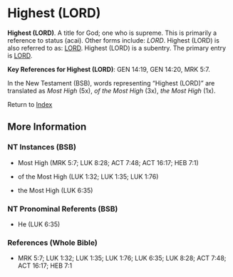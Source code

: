 # Highest (LORD)
**Highest (LORD)**. 
A title for God; one who is supreme. This is primarily a reference to status (acai). 
Other forms include: 
*LORD*. 
Highest (LORD) is also referred to as: 
[LORD](Lord.md). 
Highest (LORD) is a subentry. The primary entry is 
[LORD](Lord.md). 


**Key References for Highest (LORD)**: 
GEN 14:19, GEN 14:20, MRK 5:7. 




In the New Testament (BSB), words representing “Highest (LORD)” are translated as 
*Most High* (5x), *of the Most High* (3x), *the Most High* (1x). 


Return to [Index](00-Index.md)

## More Information

### NT Instances (BSB)

* Most High (MRK 5:7; LUK 8:28; ACT 7:48; ACT 16:17; HEB 7:1)

* of the Most High (LUK 1:32; LUK 1:35; LUK 1:76)

* the Most High (LUK 6:35)



### NT Pronominal Referents (BSB)

* He (LUK 6:35)



### References (Whole Bible)

* MRK 5:7; LUK 1:32; LUK 1:35; LUK 1:76; LUK 6:35; LUK 8:28; ACT 7:48; ACT 16:17; HEB 7:1



